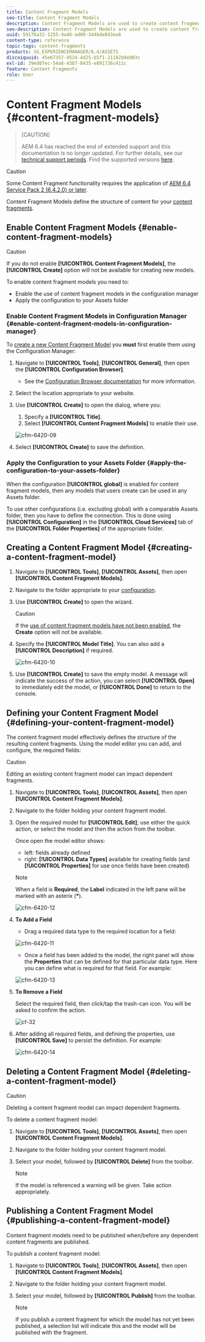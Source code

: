 ```yaml
---
title: Content Fragment Models
seo-title: Content Fragment Models
description: Content Fragment Models are used to create content fragments with structured content.
seo-description: Content Fragment Models are used to create content fragments with structured content.
uuid: 59176a32-1255-4a46-ad00-344bde843ea6
content-type: reference
topic-tags: content-fragments
products: SG_EXPERIENCEMANAGER/6.4/ASSETS
discoiquuid: 45e67357-4524-4d25-b5f1-21182b8e803c
exl-id: 39ed07ec-54a6-4387-8435-e891726c411c
feature: Content Fragments
role: User
---
```

# Content Fragment Models {#content-fragment-models}

>[CAUTION]
>
>AEM 6.4 has reached the end of extended support and this documentation is no longer updated. For further details, see our [technical support periods](https://helpx.adobe.com/support/programs/eol-matrix.html). Find the supported versions [here](https://experienceleague.adobe.com/docs/).

>[!CAUTION]
>
>Some Content Fragment functionality requires the application of [AEM 6.4 Service Pack 2 (6.4.2.0) or later](../release-notes/sp-release-notes.md).

Content Fragment Models define the structure of content for your [content fragments](content-fragments.md).

## Enable Content Fragment Models {#enable-content-fragment-models}

>[!CAUTION]
>
>If you do not enable **[!UICONTROL Content Fragment Models]**, the **[!UICONTROL Create]** option will not be available for creating new models.

To enable content fragment models you need to:

* Enable the use of content fragment models in the configuration manager
* Apply the configuration to your Assets folder

### Enable Content Fragment Models in Configuration Manager {#enable-content-fragment-models-in-configuration-manager}

To [create a new Content Fragment Model](#creating-a-content-fragment-model) you **must** first enable them using the Configuration Manager:

1. Navigate to **[!UICONTROL Tools]**, **[!UICONTROL General]**, then open the **[!UICONTROL Configuration Browser]**.
   * See the [Configuration Browser documentation](/help/sites-administering/configurations.md) for more information.
1. Select the location appropriate to your website.
1. Use **[!UICONTROL Create]** to open the dialog, where you:

    1. Specify a **[!UICONTROL Title]**. 
    1. Select **[!UICONTROL Content Fragment Models]** to enable their use.

   ![cfm-6420-09](assets/cfm-6420-09.png)

1. Select **[!UICONTROL Create]** to save the definition.

### Apply the Configuration to your Assets Folder {#apply-the-configuration-to-your-assets-folder}

When the configuration **[!UICONTROL global]** is enabled for content fragment models, then any models that users create can be used in any Assets folder.

To use other configurations (i.e. excluding global) with a comparable Assets folder, then you have to define the connection. This is done using **[!UICONTROL Configuration]** in the **[!UICONTROL Cloud Services]** tab of the **[!UICONTROL Folder Properties]** of the appropriate folder.

## Creating a Content Fragment Model {#creating-a-content-fragment-model}

1. Navigate to **[!UICONTROL Tools]**, **[!UICONTROL Assets]**, then open **[!UICONTROL Content Fragment Models]**.
1. Navigate to the folder appropriate to your [configuration](#enable-content-fragment-models).
1. Use **[!UICONTROL Create]** to open the wizard.

   >[!CAUTION]
   >
   >If the [use of content fragment models have not been enabled](#enable-content-fragment-models), the **Create** option will not be available.

1. Specify the **[!UICONTROL Model Title]**. You can also add a **[!UICONTROL Description]** if required.

   ![cfm-6420-10](assets/cfm-6420-10.png)

1. Use **[!UICONTROL Create]** to save the empty model. A message will indicate the success of the action, you can select **[!UICONTROL Open]** to immediately edit the model, or **[!UICONTROL Done]** to return to the console.

## Defining your Content Fragment Model {#defining-your-content-fragment-model}

The content fragment model effectively defines the structure of the resulting content fragments. Using the model editor you can add, and configure, the required fields:

>[!CAUTION]
>
>Editing an existing content fragment model can impact dependent fragments.

1. Navigate to **[!UICONTROL Tools]**, **[!UICONTROL Assets]**, then open **[!UICONTROL Content Fragment Models]**.  

1. Navigate to the folder holding your content fragment model.
1. Open the required model for **[!UICONTROL Edit]**; use either the quick action, or select the model and then the action from the toolbar.

   Once open the model editor shows:

    * left: fields already defined
    * right: **[!UICONTROL Data Types]** available for creating fields (and **[!UICONTROL Properties]** for use once fields have been created)

   >[!NOTE]
   >
   >When a field is **Required**, the **Label** indicated in the left pane will be marked with an asterix (**&ast;**).

   ![cfm-6420-12](assets/cfm-6420-12.png)

1. **To Add a Field**

    * Drag a required data type to the required location for a field:

   ![cfm-6420-11](assets/cfm-6420-11.png)

    * Once a field has been added to the model, the right panel will show the **Properties** that can be defined for that particular data type. Here you can define what is required for that field. For example:

   ![cfm-6420-13](assets/cfm-6420-13.png)

1. **To Remove a Field**

   Select the required field, then click/tap the trash-can icon. You will be asked to confirm the action.

   ![cf-32](assets/cf-32.png)

1. After adding all required fields, and defining the properties, use **[!UICONTROL Save]** to persist the definition. For example:

   ![cfm-6420-14](assets/cfm-6420-14.png)

## Deleting a Content Fragment Model {#deleting-a-content-fragment-model}

>[!CAUTION]
>
>Deleting a content fragment model can impact dependent fragments.

To delete a content fragment model:

1. Navigate to **[!UICONTROL Tools]**, **[!UICONTROL Assets]**, then open **[!UICONTROL Content Fragment Models]**.  

1. Navigate to the folder holding your content fragment model.
1. Select your model, followed by **[!UICONTROL Delete]** from the toolbar.

   >[!NOTE]
   >
   >If the model is referenced a warning will be given. Take action appropriately.

## Publishing a Content Fragment Model {#publishing-a-content-fragment-model}

Content fragment models need to be published when/before any dependent content fragments are published.

To publish a content fragment model:

1. Navigate to **[!UICONTROL Tools]**, **[!UICONTROL Assets]**, then open **[!UICONTROL Content Fragment Models]**.  

1. Navigate to the folder holding your content fragment model.
1. Select your model, followed by **[!UICONTROL Publish]** from the toolbar.

   >[!NOTE]
   >
   >If you publish a content fragment for which the model has not yet been published, a selection list will indicate this and the model will be published with the fragment.
